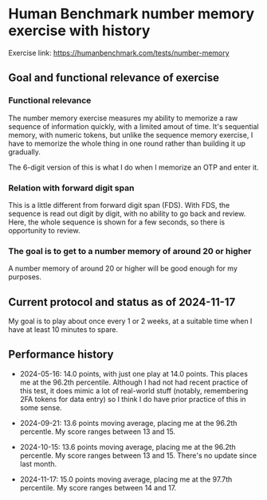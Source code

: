 # Human Benchmark number memory exercise with history

Exercise link: https://humanbenchmark.com/tests/number-memory

## Goal and functional relevance of exercise

### Functional relevance

The number memory exercise measures my ability to memorize a raw
sequence of information quickly, with a limited amout of time. It's
sequential memory, with numeric tokens, but unlike the sequence memory
exercise, I have to memorize the whole thing in one round rather than
building it up gradually.

The 6-digit version of this is what I do when I memorize an OTP and
enter it.

### Relation with forward digit span

This is a little different from forward digit span (FDS). With FDS,
the sequence is read out digit by digit, with no ability to go back
and review. Here, the whole sequence is shown for a few seconds, so
there is opportunity to review.

### The goal is to get to a number memory of around 20 or higher

A number memory of around 20 or higher will be good enough for my
purposes.

## Current protocol and status as of 2024-11-17

My goal is to play about once every 1 or 2 weeks, at a suitable time
when I have at least 10 minutes to spare.

## Performance history

* 2024-05-16: 14.0 points, with just one play at 14.0 points. This
  places me at the 96.2th percentile. Although I had not had recent
  practice of this test, it does mimic a lot of real-world stuff
  (notably, remembering 2FA tokens for data entry) so I think I do
  have prior practice of this in some sense.

* 2024-09-21: 13.6 points moving average, placing me at the 96.2th
  percentle. My score ranges between 13 and 15.

* 2024-10-15: 13.6 points moving average, placing me at the 96.2th
  percentle. My score ranges between 13 and 15. There's no update
  since last month.

* 2024-11-17: 15.0 points moving average, placing me at the 97.7th
  percentile. My score ranges between 14 and 17.
